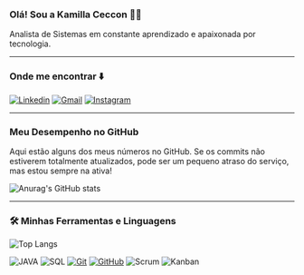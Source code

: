 ### Olá! Sou a Kamilla Ceccon 🙋🏻

Analista de Sistemas em constante aprendizado e apaixonada por tecnologia.

---

### Onde me encontrar ⬇️

[![Linkedin](https://img.shields.io/badge/-LinkedIn-%230077B5?style=for-the-badge&logo=linkedin&logoColor=white)](https://www.linkedin.com/in/kamilla-ceccon/)
[![Gmail](https://img.shields.io/badge/Gmail-D14836?style=for-the-badge&logo=gmail&logoColor=white)](mailto:kamillaceccon@gmail.com)
[![Instagram](https://img.shields.io/badge/Instagram-E4405F?style=for-the-badge&logo=instagram&logoColor=white)](https://www.instagram.com/kamiceccon/)

---

### Meu Desempenho no GitHub

Aqui estão alguns dos meus números no GitHub. Se os commits não estiverem totalmente atualizados, pode ser um pequeno atraso do serviço, mas estou sempre na ativa!

![Anurag's GitHub stats](https://github-readme-stats.vercel.app/api?username=KamillaCeccon&show_icons=true&theme=transparent&cache_seconds=3600)

---
### 🛠️ Minhas Ferramentas e Linguagens

![Top Langs](https://github-readme-stats.vercel.app/api/top-langs/?username=KamillaCeccon&layout=compact&theme=transparent)

![JAVA](https://img.shields.io/badge/Java-ED8B00?style=for-the-badge&logo=openjdk&logoColor=white)
![SQL](https://img.shields.io/badge/Sql-E4405F?style=for-the-badge&logo=sql&logoColor=white)
[![Git](https://img.shields.io/badge/Git-000?style=for-the-badge&logo=git&logoColor=E94D5F)]()
[![GitHub](https://img.shields.io/badge/GitHub-000?style=for-the-badge&logo=github&logoColor=30A3DC)]()
![Scrum](https://img.shields.io/badge/Scrum-007ACC?style=for-the-badge&logo=scrum&logoColor=white)
![Kanban](https://img.shields.io/badge/Kanban-009688?style=for-the-badge&logo=kanban&logoColor=white)
